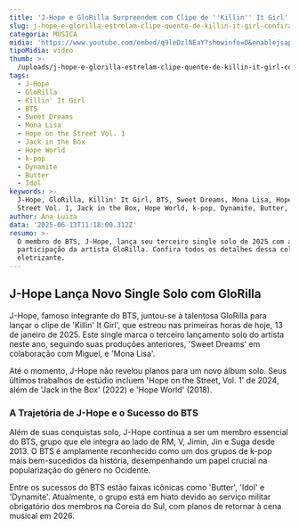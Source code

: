 ```yaml
---
title: 'J-Hope e GloRilla Surpreendem com Clipe de ''Killin'' It Girl'': Assista Agora'
slug: j-hope-e-glorilla-estrelam-clipe-quente-de-killin-it-girl-confira
categoria: MÚSICA
midia: 'https://www.youtube.com/embed/q9leDzlNEaY?showinfo=0&enablejsapi=1'
tipoMidia: video
thumb: >-
  /uploads/j-hope-e-glorilla-estrelam-clipe-quente-de-killin-it-girl-confira-thumb.png
tags:
  - J-Hope
  - GloRilla
  - Killin' It Girl
  - BTS
  - Sweet Dreams
  - Mona Lisa
  - Hope on the Street Vol. 1
  - Jack in the Box
  - Hope World
  - k-pop
  - Dynamite
  - Butter
  - Idol
keywords: >-
  J-Hope, GloRilla, Killin' It Girl, BTS, Sweet Dreams, Mona Lisa, Hope on the
  Street Vol. 1, Jack in the Box, Hope World, k-pop, Dynamite, Butter, Idol
author: Ana Luiza
data: '2025-06-13T11:18:00.312Z'
resumo: >-
  O membro do BTS, J-Hope, lança seu terceiro single solo de 2025 com a
  participação da artista GloRilla. Confira todos os detalhes dessa colaboração
  eletrizante.
---
```


## J-Hope Lança Novo Single Solo com GloRilla

J-Hope, famoso integrante do BTS, juntou-se à talentosa GloRilla para lançar o clipe de 'Killin' It Girl', que estreou nas primeiras horas de hoje, 13 de janeiro de 2025. Este single marca o terceiro lançamento solo do artista neste ano, seguindo suas produções anteriores, 'Sweet Dreams' em colaboração com Miguel, e 'Mona Lisa'.

Até o momento, J-Hope não revelou planos para um novo álbum solo. Seus últimos trabalhos de estúdio incluem 'Hope on the Street, Vol. 1' de 2024, além de 'Jack in the Box' (2022) e 'Hope World' (2018).

### A Trajetória de J-Hope e o Sucesso do BTS

Além de suas conquistas solo, J-Hope continua a ser um membro essencial do BTS, grupo que ele integra ao lado de RM, V, Jimin, Jin e Suga desde 2013. O BTS é amplamente reconhecido como um dos grupos de k-pop mais bem-sucedidos da história, desempenhando um papel crucial na popularização do gênero no Ocidente.

Entre os sucessos do BTS estão faixas icônicas como 'Butter', 'Idol' e 'Dynamite'. Atualmente, o grupo está em hiato devido ao serviço militar obrigatório dos membros na Coreia do Sul, com planos de retornar à cena musical em 2026.
